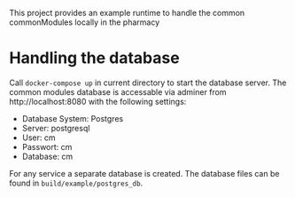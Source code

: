 This project provides an example runtime to handle the common commonModules locally in the pharmacy

# Handling the database 
Call ```docker-compose up``` in current directory to start the database server.
The common modules database is accessable via adminer from http://localhost:8080 with the following settings: 
- Database System: Postgres
- Server: postgresql
- User: cm
- Passwort: cm
- Database: cm

For any service a separate database is created. The database files can be found in `build/example/postgres_db`.
